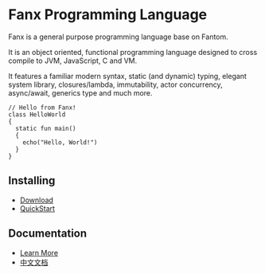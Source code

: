 # Fanx Programming Language

Fanx is a general purpose programming language base on Fantom.

It is an object oriented, functional programming language designed to cross compile to JVM, JavaScript, C and VM.

It features a familiar modern syntax, static (and dynamic) typing, elegant system library, closures/lambda, immutability, actor concurrency, async/await, generics type and much more.

```fantom
// Hello from Fanx!
class HelloWorld
{
  static fun main()
  {
    echo("Hello, World!")
  }
}
```

## Installing
* [Download](https://github.com/fanx-dev/fanx/releases)
* [QuickStart](https://github.com/fanx-dev/fanx/blob/master/doc/QuickStart.md)

## Documentation
* [Learn More](https://github.com/chunquedong/fanx/blob/master/doc/Index.md)
* [中文文档](https://zhuanlan.zhihu.com/p/63336794)
